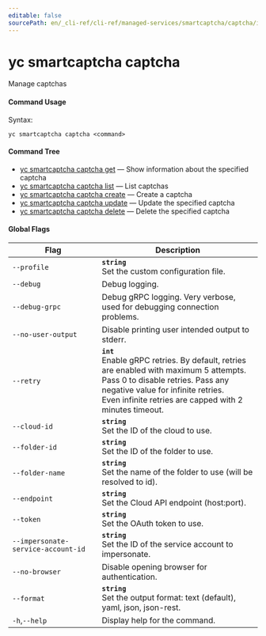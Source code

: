 ```yaml
---
editable: false
sourcePath: en/_cli-ref/cli-ref/managed-services/smartcaptcha/captcha/index.md
---
```


# yc smartcaptcha captcha

Manage captchas

#### Command Usage

Syntax: 

`yc smartcaptcha captcha <command>`

#### Command Tree

- [yc smartcaptcha captcha get](get.md) — Show information about the specified captcha
- [yc smartcaptcha captcha list](list.md) — List captchas
- [yc smartcaptcha captcha create](create.md) — Create a captcha
- [yc smartcaptcha captcha update](update.md) — Update the specified captcha
- [yc smartcaptcha captcha delete](delete.md) — Delete the specified captcha

#### Global Flags

| Flag | Description |
|----|----|
|`--profile`|<b>`string`</b><br/>Set the custom configuration file.|
|`--debug`|Debug logging.|
|`--debug-grpc`|Debug gRPC logging. Very verbose, used for debugging connection problems.|
|`--no-user-output`|Disable printing user intended output to stderr.|
|`--retry`|<b>`int`</b><br/>Enable gRPC retries. By default, retries are enabled with maximum 5 attempts.<br/>Pass 0 to disable retries. Pass any negative value for infinite retries.<br/>Even infinite retries are capped with 2 minutes timeout.|
|`--cloud-id`|<b>`string`</b><br/>Set the ID of the cloud to use.|
|`--folder-id`|<b>`string`</b><br/>Set the ID of the folder to use.|
|`--folder-name`|<b>`string`</b><br/>Set the name of the folder to use (will be resolved to id).|
|`--endpoint`|<b>`string`</b><br/>Set the Cloud API endpoint (host:port).|
|`--token`|<b>`string`</b><br/>Set the OAuth token to use.|
|`--impersonate-service-account-id`|<b>`string`</b><br/>Set the ID of the service account to impersonate.|
|`--no-browser`|Disable opening browser for authentication.|
|`--format`|<b>`string`</b><br/>Set the output format: text (default), yaml, json, json-rest.|
|`-h`,`--help`|Display help for the command.|
